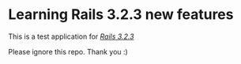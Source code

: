 # Learning Rails 3.2.3 new features

This is a test application for [*Rails 3.2.3*](http://weblog.rubyonrails.org/2012/3/30/ann-rails-3-2-3-has-been-released/)

Please ignore this repo. Thank you :)